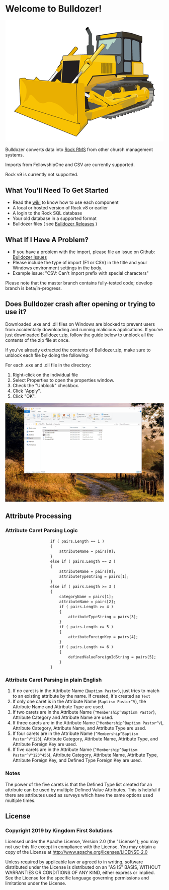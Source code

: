 # Welcome to Bulldozer!

![](/Bulldozer.png)

Bulldozer converts data into [Rock RMS](http://www.rockrms.com/) from other church management systems.

Imports from FellowshipOne and CSV are currently supported.

Rock v9 is currently not supported.

## What You'll Need To Get Started

- Read the [wiki](https://github.com/KingdomFirst/Bulldozer/wiki) to know how to use each component
- A local or hosted version of Rock v8 or earlier
- A login to the Rock SQL database
- Your old database in a supported format
- Bulldozer files ( see [Bulldozer Releases](https://github.com/KingdomFirst/Bulldozer/releases) )

## What If I Have A Problem?
- If you have a problem with the import, please file an issue on Github: [Bulldozer Issues](https://github.com/KingdomFirst/Bulldozer/issues)
- Please include the type of import (F1 or CSV) in the title and your Windows environment settings in the body.
- Example issue: "CSV: Can't import prefix with special characters"

Please note that the master branch contains fully-tested code; develop branch is beta/in-progress.

## Does Bulldozer crash after opening or trying to use it?

Downloaded .exe and .dll files on Windows are blocked to prevent users from accidentally downloading and running malicious applications. If you've just downloaded Bulldozer.zip, follow the guide below to unblock all the contents of the zip file at once.

If you've already extracted the contents of Bulldozer.zip, make sure to unblock each file by doing the following:

For each .exe and .dll file in the directory:

1. Right-click on the individual file
2. Select Properties to open the properties window.
3. Check the "Unblock" checkbox.
4. Click "Apply".
5. Click "OK".

![Unblock each file in the directory.](/UnblockTutorialAnimation.gif?raw=true "Optional Title")

## Attribute Processing
### Attribute Caret Parsing Logic
```
                    if ( pairs.Length == 1 )
                    {
                        attributeName = pairs[0];
                    }
                    else if ( pairs.Length == 2 )
                    {
                        attributeName = pairs[0];
                        attributeTypeString = pairs[1];
                    }
                    else if ( pairs.Length >= 3 )
                    {
                        categoryName = pairs[1];
                        attributeName = pairs[2];
                        if ( pairs.Length >= 4 )
                        {
                            attributeTypeString = pairs[3];
                        }
                        if ( pairs.Length >= 5 )
                        {
                            attributeForeignKey = pairs[4];
                        }
                        if ( pairs.Length >= 6 )
                        {
                            definedValueForeignIdString = pairs[5];
                        }
                    }
```
### Attribute Caret Parsing in plain English
1. If no caret is in the Attribute Name (`Baptism Pastor`), just tries to match to an existing attribute by the name.  If created, it's created as `Text`
2. If only one caret is in the Attribute Name (`Baptism Pastor^V`), the Attribute Name and Attribute Type are used.
3. If two carets are in the Attribute Name (`^Membership^Baptism Pastor`), Attribute Category and Attribute Name are used.
4. If three carets are in the Attribute Name (`^Membership^Baptism Pastor^V`), Attribute Category, Attribute Name, and Attribute Type are used.
5. If four carets are in the Attribute Name (`^Membership^Baptism Pastor^V^123`), Attribute Category, Attribute Name, Attribute Type, and Attribute Foreign Key are used.
6. If five carets are in the Attribute Name (`^Membership^Baptism Pastor^V^123^456`), Attribute Category, Attribute Name, Attribute Type, Attribute Foreign Key, and Defined Type Foreign Key are used.

### Notes
The power of the five carets is that the Defined Type list created for an attribute can be used by multiple Defined Value Attributes.  This is helpful if there are attributes used as surveys which have the same options used multiple times.

## License
### Copyright 2019 by Kingdom First Solutions  

Licensed under the Apache License, Version 2.0 (the "License"); you may not use this file except in compliance with the License. You may obtain a copy of the License at http://www.apache.org/licenses/LICENSE-2.0  

Unless required by applicable law or agreed to in writing, software distributed under the License is distributed on an "AS IS" BASIS, WITHOUT WARRANTIES OR CONDITIONS OF ANY KIND, either express or implied. See the License for the specific language governing permissions and limitations under the License.

